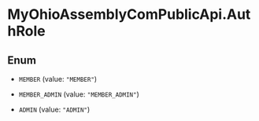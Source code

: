 # MyOhioAssemblyComPublicApi.AuthRole

## Enum


* `MEMBER` (value: `"MEMBER"`)

* `MEMBER_ADMIN` (value: `"MEMBER_ADMIN"`)

* `ADMIN` (value: `"ADMIN"`)


